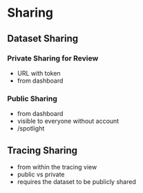 # Sharing

## Dataset Sharing

### Private Sharing for Review
- URL with token
- from dashboard

### Public Sharing
- from dashboard
- visible to everyone without account
- /spotlight


## Tracing Sharing
- from within the tracing view
- public vs private
- requires the dataset to be publicly shared


